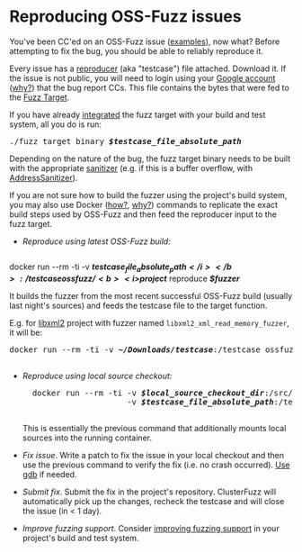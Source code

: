 # Reproducing OSS-Fuzz issues

You've been CC'ed on an OSS-Fuzz issue
([examples](https://bugs.chromium.org/p/oss-fuzz/issues/list?can=1&q=Type%3ABug%2CBug-Security)), now what?
Before attempting to fix the bug, you should be able to reliably reproduce it. 

Every issue has a [reproducer](glossary.md#reproducer) (aka "testcase") file attached.
Download it. If the issue is not public, you will need to login using your
[Google account](https://support.google.com/accounts/answer/176347?hl=en)
([why?](faq.md#why-we-require-an-e-mail-associated-with-a-google-account))
that the bug report CCs.
This file contains the bytes that were fed to the [Fuzz Target](http://libfuzzer.info/#fuzz-target).

If you have already [integrated](ideal_integration.md) the fuzz target with your build and test system, 
all you do is run:
<pre>
./fuzz_target_binary <b><i>$testcase_file_absolute_path</i></b>
</pre>
Depending on the nature of the bug, the fuzz target binary needs to be built with the appropriate [sanitizer](https://github.com/google/sanitizers)
(e.g. if this is a buffer overflow, with [AddressSanitizer](http://clang.llvm.org/docs/AddressSanitizer.html)).

If you are not sure how to build the fuzzer using the project's build system,
you may also use Docker ([how?](installing_docker.md), [why?](faq.md#why-do-you-use-docker)) commands 
to replicate the exact build steps used by OSS-Fuzz and then feed the reproducer input to the fuzz target.

- *Reproduce using latest OSS-Fuzz build:* 

   <pre>
docker run --rm -ti -v <b><i>$testcase_file_absolute_path</i></b>:/testcase ossfuzz/<b><i>$project</i></b> reproduce <b><i>$fuzzer</i></b>
   </pre>

  It builds the fuzzer from the most recent successful OSS-Fuzz build (usually last night's sources)
  and feeds the testcase file to the target function. 
  
  E.g. for [libxml2](../projects/libxml2) project with fuzzer named `libxml2_xml_read_memory_fuzzer`, it will be: 
  
   <pre>
docker run --rm -ti -v <b><i>~/Downloads/testcase</i></b>:/testcase ossfuzz/<b><i>libxml2</i></b> reproduce <b><i>libxml2_xml_read_memory_fuzzer</i></b>
   </pre>
- *Reproduce using local source checkout:*

    <pre>
    docker run --rm -ti -v <b><i>$local_source_checkout_dir</i></b>:/src/<b><i>$project</i></b> \
                        -v <b><i>$testcase_file_absolute_path</i></b>:/testcase ossfuzz/<b><i>$project</i></b> reproduce <b><i>$fuzzer</i></b>
    </pre>
  
  This is essentially the previous command that additionally mounts local sources into the running container.
- *Fix issue*. Write a patch to fix the issue in your local checkout and then use the previous command to verify the fix (i.e. no crash occurred). 
   [Use gdb](debugging.md#debugging-fuzzers-with-gdb) if needed.
- *Submit fix*. Submit the fix in the project's repository. ClusterFuzz will automatically pick up the changes, recheck the testcase and will close the issue (in &lt; 1 day).
- *Improve fuzzing support*. Consider [improving fuzzing support](ideal_integration.md) in your project's build and test system.
